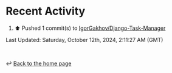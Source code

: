 # Recent Activity

<!--RECENT_ACTIVITY:start-->
1. ⬆️ Pushed 1 commit(s) to [IgorGakhov/Django-Task-Manager](https://github.com/IgorGakhov/Django-Task-Manager)<br>
<!--RECENT_ACTIVITY:end-->

<!--RECENT_ACTIVITY:last_update-->
Last Updated: Saturday, October 12th, 2024, 2:11:27 AM (GMT)
<!--RECENT_ACTIVITY:last_update_end-->

<br>

↩️ [Back to the home page](/README.md)
